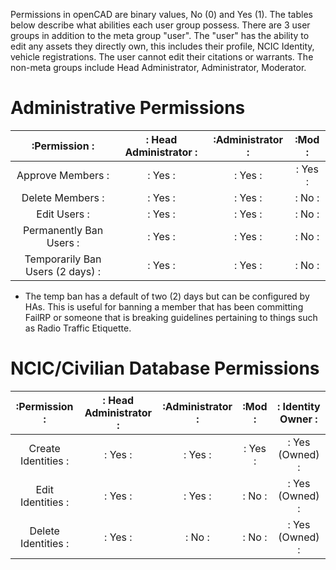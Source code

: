 Permissions in openCAD are binary values, No (0) and Yes (1). The tables below describe what abilities each user group possess. There are 3 user groups in addition to the meta group "user". The "user" has the ability to edit any assets they directly own, this includes their profile, NCIC Identity, vehicle registrations. The user cannot edit their citations or warrants. The non-meta groups include Head Administrator, Administrator, Moderator.

# Administrative Permissions
|:Permission                      :|: Head Administrator    :|:Administrator         :|:Mod                    :|
|:--------------------------------:|:-----------------------:|:----------------------:|:-----------------------:|
| Approve Members                 :|: Yes                   :|: Yes                  :|: Yes                   :|
| Delete  Members                 :|: Yes                   :|: Yes                  :|: No                    :|
| Edit Users                      :|: Yes                   :|: Yes                  :|: No                    :|
| Permanently Ban Users           :|: Yes                   :|: Yes                  :|: No                    :|
| Temporarily Ban Users (2 days)  :|: Yes                   :|: Yes                  :|: No                    :|

- The temp ban has a default of two (2) days but can be configured by HAs. This is useful for banning a member that has been committing FailRP or someone that is breaking guidelines pertaining to things such as Radio Traffic Etiquette.

# NCIC/Civilian Database Permissions
|:Permission             :|: Head Administrator   :|:Administrator         :|:Mod                   :|: Identity Owner  :|
|:-----------------------:|:----------------------:|:----------------------:|:----------------------:|:-----------------:|
| Create Identities      :|: Yes                  :|: Yes                  :|: Yes                  :|: Yes (Owned)     :|
| Edit Identities        :|: Yes                  :|: Yes                  :|: No                   :|: Yes (Owned)     :|
| Delete Identities      :|: Yes                  :|: No                   :|: No                   :|: Yes (Owned)     :|
